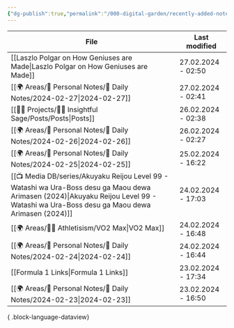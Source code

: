```yaml
---
{"dg-publish":true,"permalink":"/000-digital-garden/recently-added-notes/","dgPassFrontmatter":true,"noteIcon":"3","created":"2023-12-14T09:08:44.430+05:30","updated":"2023-12-14T09:12:52.432+05:30"}
---
```


| File                                                                                                                                                                                       | Last modified      |
| ------------------------------------------------------------------------------------------------------------------------------------------------------------------------------------------ | ------------------ |
| [[Laszlo Polgar on How Geniuses are Made\|Laszlo Polgar on How Geniuses are Made]]                                                                                                      | 27.02.2024 - 02:50 |
| [[🌍 Areas/📧 Personal Notes/📓 Daily Notes/2024-02-27\|2024-02-27]]                                                                                                                    | 27.02.2024 - 02:41 |
| [[👷🏻 Projects/🧓🏻 Insightful Sage/Posts/Posts\|Posts]]                                                                                                                               | 26.02.2024 - 02:38 |
| [[🌍 Areas/📧 Personal Notes/📓 Daily Notes/2024-02-26\|2024-02-26]]                                                                                                                    | 26.02.2024 - 02:27 |
| [[🌍 Areas/📧 Personal Notes/📓 Daily Notes/2024-02-25\|2024-02-25]]                                                                                                                    | 25.02.2024 - 16:22 |
| [[📺 Media DB/series/Akuyaku Reijou Level 99 - Watashi wa Ura-Boss desu ga Maou dewa Arimasen (2024)\|Akuyaku Reijou Level 99 - Watashi wa Ura-Boss desu ga Maou dewa Arimasen (2024)]] | 24.02.2024 - 17:03 |
| [[🌍 Areas/💪🏼 Athletisism/VO2 Max\|VO2 Max]]                                                                                                                                          | 24.02.2024 - 16:48 |
| [[🌍 Areas/📧 Personal Notes/📓 Daily Notes/2024-02-24\|2024-02-24]]                                                                                                                    | 24.02.2024 - 16:44 |
| [[Formula 1 Links\|Formula 1 Links]]                                                                                                                                                    | 23.02.2024 - 17:34 |
| [[🌍 Areas/📧 Personal Notes/📓 Daily Notes/2024-02-23\|2024-02-23]]                                                                                                                    | 23.02.2024 - 16:50 |

{ .block-language-dataview}